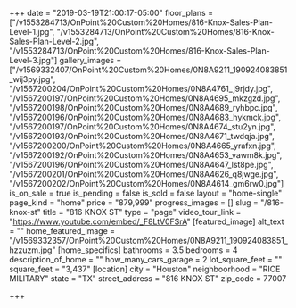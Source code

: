 +++
date = "2019-03-19T21:00:17-05:00"
floor_plans = ["/v1553284713/OnPoint%20Custom%20Homes/816-Knox-Sales-Plan-Level-1.jpg", "/v1553284713/OnPoint%20Custom%20Homes/816-Knox-Sales-Plan-Level-2.jpg", "/v1553284713/OnPoint%20Custom%20Homes/816-Knox-Sales-Plan-Level-3.jpg"]
gallery_images = ["/v1569332407/OnPoint%20Custom%20Homes/0N8A9211_190924083851_wij3py.jpg", "/v1567200204/OnPoint%20Custom%20Homes/0N8A4761_j9rjdy.jpg", "/v1567200197/OnPoint%20Custom%20Homes/0N8A4695_mkzgzd.jpg", "/v1567200198/OnPoint%20Custom%20Homes/0N8A4689_ryhbpc.jpg", "/v1567200196/OnPoint%20Custom%20Homes/0N8A4683_hykmck.jpg", "/v1567200197/OnPoint%20Custom%20Homes/0N8A4674_stu2yn.jpg", "/v1567200193/OnPoint%20Custom%20Homes/0N8A4671_twdqja.jpg", "/v1567200200/OnPoint%20Custom%20Homes/0N8A4665_yrafxn.jpg", "/v1567200192/OnPoint%20Custom%20Homes/0N8A4653_vawm8k.jpg", "/v1567200196/OnPoint%20Custom%20Homes/0N8A4647_lst8pe.jpg", "/v1567200201/OnPoint%20Custom%20Homes/0N8A4626_q8jwge.jpg", "/v1567200202/OnPoint%20Custom%20Homes/0N8A4614_gm6rw0.jpg"]
is_on_sale = true
is_pending = false
is_sold = false
layout = "home-single"
page_kind = "home"
price = "879,999"
progress_images = []
slug = "/816-knox-st"
title = "816 KNOX ST"
type = "page"
video_tour_link = "https://www.youtube.com/embed/_F8LtV0FSrA"
[featured_image]
alt_text = ""
home_featured_image = "/v1569332357/OnPoint%20Custom%20Homes/0N8A9211_190924083851_hzzuzm.jpg"
[home_specifics]
bathrooms = 3.5
bedrooms = 4
description_of_home = ""
how_many_cars_garage = 2
lot_square_feet = ""
square_feet = "3,437"
[location]
city = "Houston"
neighboorhood = "RICE MILITARY"
state = "TX"
street_address = "816 KNOX ST"
zip_code = 77007

+++
